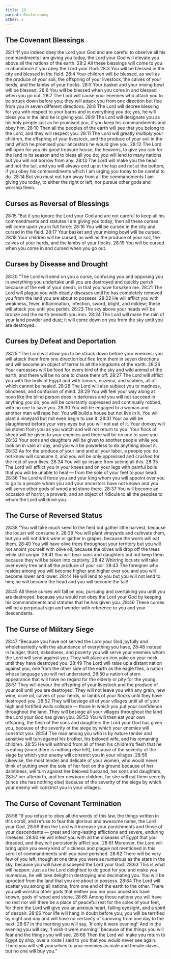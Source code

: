 ```yaml
---
title: 28
parent: Deuteronomy
other: x
---
```


## The Covenant Blessings

<a name="28:1">28:1</a> “If you indeed obey the Lord your God and are careful to observe all his commandments I am giving you today, the Lord your God will elevate you above all the nations of the earth. <a name="28:2">28:2</a> All these blessings will come to you in abundance if you obey the Lord your God: <a name="28:3">28:3</a> You will be blessed in the city and blessed in the field. <a name="28:4">28:4</a> Your children will be blessed, as well as the produce of your soil, the offspring of your livestock, the calves of your herds, and the lambs of your flocks. <a name="28:5">28:5</a> Your basket and your mixing bowl will be blessed. <a name="28:6">28:6</a> You will be blessed when you come in and blessed when you go out. <a name="28:7">28:7</a> The Lord will cause your enemies who attack you to be struck down before you; they will attack you from one direction but flee from you in seven different directions. <a name="28:8">28:8</a> The Lord will decree blessing for you with respect to your barns and in everything you do; yes, he will bless you in the land he is giving you. <a name="28:9">28:9</a> The Lord will designate you as his holy people just as he promised you, if you keep his commandments and obey him. <a name="28:10">28:10</a> Then all the peoples of the earth will see that you belong to the Lord, and they will respect you. <a name="28:11">28:11</a> The Lord will greatly multiply your children, the offspring of your livestock, and the produce of your soil in the land which he promised your ancestors he would give you. <a name="28:12">28:12</a> The Lord will open for you his good treasure house, the heavens, to give you rain for the land in its season and to bless all you do; you will lend to many nations but you will not borrow from any. <a name="28:13">28:13</a> The Lord will make you the head and not the tail, and you will always end up at the top and not at the bottom, if you obey his commandments which I am urging you today to be careful to do. <a name="28:14">28:14</a> But you must not turn away from all the commandments I am giving you today, to either the right or left, nor pursue other gods and worship them.

## Curses as Reversal of Blessings

<a name="28:15">28:15</a> “But if you ignore the Lord your God and are not careful to keep all his commandments and statutes I am giving you today, then all these curses will come upon you in full force: <a name="28:16">28:16</a> You will be cursed in the city and cursed in the field. <a name="28:17">28:17</a> Your basket and your mixing bowl will be cursed. <a name="28:18">28:18</a> Your children will be cursed, as well as the produce of your soil, the calves of your herds, and the lambs of your flocks. <a name="28:19">28:19</a> You will be cursed when you come in and cursed when you go out.

## Curses by Disease and Drought

<a name="28:20">28:20</a> “The Lord will send on you a curse, confusing you and opposing you in everything you undertake until you are destroyed and quickly perish because of the evil of your deeds, in that you have forsaken me. <a name="28:21">28:21</a> The Lord will plague you with deadly diseases until he has completely removed you from the land you are about to possess. <a name="28:22">28:22</a> He will afflict you with weakness, fever, inflammation, infection, sword, blight, and mildew; these will attack you until you perish. <a name="28:23">28:23</a> The sky above your heads will be bronze and the earth beneath you iron. <a name="28:24">28:24</a> The Lord will make the rain of your land powder and dust; it will come down on you from the sky until you are destroyed.

## Curses by Defeat and Deportation

<a name="28:25">28:25</a> “The Lord will allow you to be struck down before your enemies; you will attack them from one direction but flee from them in seven directions and will become an object of terror to all the kingdoms of the earth. <a name="28:26">28:26</a> Your carcasses will be food for every bird of the sky and wild animal of the earth, and there will be no one to chase them off. <a name="28:27">28:27</a> The Lord will afflict you with the boils of Egypt and with tumors, eczema, and scabies, all of which cannot be healed. <a name="28:28">28:28</a> The Lord will also subject you to madness, blindness, and confusion of mind. <a name="28:29">28:29</a> You will feel your way along at noon like the blind person does in darkness and you will not succeed in anything you do; you will be constantly oppressed and continually robbed, with no one to save you. <a name="28:30">28:30</a> You will be engaged to a woman and another man will rape her. You will build a house but not live in it. You will plant a vineyard but not even begin to use it. <a name="28:31">28:31</a> Your ox will be slaughtered before your very eyes but you will not eat of it. Your donkey will be stolen from you as you watch and will not return to you. Your flock of sheep will be given to your enemies and there will be no one to save you. <a name="28:32">28:32</a> Your sons and daughters will be given to another people while you look on in vain all day, and you will be powerless to do anything about it. <a name="28:33">28:33</a> As for the produce of your land and all your labor, a people you do not know will consume it, and you will be only oppressed and crushed for the rest of your lives. <a name="28:34">28:34</a> You will go insane from seeing all this. <a name="28:35">28:35</a> The Lord will afflict you in your knees and on your legs with painful boils that you will be unable to heal — from the sole of your feet to your head. <a name="28:36">28:36</a> The Lord will force you and your king whom you will appoint over you to go to a people whom you and your ancestors have not known and you will serve other gods of wood and stone there. <a name="28:37">28:37</a> You will become an occasion of horror, a proverb, and an object of ridicule to all the peoples to whom the Lord will drive you.

## The Curse of Reversed Status

<a name="28:38">28:38</a> “You will take much seed to the field but gather little harvest, because the locust will consume it. <a name="28:39">28:39</a> You will plant vineyards and cultivate them, but you will not drink wine or gather in grapes, because the worm will eat them. <a name="28:40">28:40</a> You will have olive trees throughout your territory but you will not anoint yourself with olive oil, because the olives will drop off the trees while still unripe. <a name="28:41">28:41</a> You will bear sons and daughters but not keep them because they will be taken into captivity. <a name="28:42">28:42</a> Whirring locusts will take over every tree and all the produce of your soil. <a name="28:43">28:43</a> The foreigner who resides among you will become higher and higher over you and you will become lower and lower. <a name="28:44">28:44</a> He will lend to you but you will not lend to him; he will become the head and you will become the tail!

<a name="28:45">28:45</a> All these curses will fall on you, pursuing and overtaking you until you are destroyed, because you would not obey the Lord your God by keeping his commandments and statutes that he has given you. <a name="28:46">28:46</a> These curses will be a perpetual sign and wonder with reference to you and your descendants.

## The Curse of Military Siege

<a name="28:47">28:47</a> “Because you have not served the Lord your God joyfully and wholeheartedly with the abundance of everything you have, <a name="28:48">28:48</a> instead in hunger, thirst, nakedness, and poverty you will serve your enemies whom the Lord will send against you. They will place an iron yoke on your neck until they have destroyed you. <a name="28:49">28:49</a> The Lord will raise up a distant nation against you, one from the other side of the earth as the eagle flies, a nation whose language you will not understand, <a name="28:50">28:50</a> a nation of stern appearance that will have no regard for the elderly or pity for the young. <a name="28:51">28:51</a> They will devour the offspring of your livestock and the produce of your soil until you are destroyed. They will not leave you with any grain, new wine, olive oil, calves of your herds, or lambs of your flocks until they have destroyed you. <a name="28:52">28:52</a> They will besiege all of your villages until all of your high and fortified walls collapse — those in which you put your confidence throughout the land. They will besiege all your villages throughout the land the Lord your God has given you. <a name="28:53">28:53</a> You will then eat your own offspring, the flesh of the sons and daughters the Lord your God has given you, because of the severity of the siege by which your enemies will constrict you. <a name="28:54">28:54</a> The man among you who is by nature tender and sensitive will turn against his brother, his beloved wife, and his remaining children. <a name="28:55">28:55</a> He will withhold from all of them his children’s flesh that he is eating (since there is nothing else left), because of the severity of the siege by which your enemy will constrict you in your villages. <a name="28:56">28:56</a> Likewise, the most tender and delicate of your women, who would never think of putting even the sole of her foot on the ground because of her daintiness, will turn against her beloved husband, her sons and daughters, <a name="28:57">28:57</a> her afterbirth, and her newborn children, for she will eat them secretly (since she has nothing else) because of the severity of the siege by which your enemy will constrict you in your villages.

## The Curse of Covenant Termination

<a name="28:58">28:58</a> “If you refuse to obey all the words of this law, the things written in this scroll, and refuse to fear this glorious and awesome name, the Lord your God, <a name="28:59">28:59</a> then the Lord will increase your punishments and those of your descendants — great and long-lasting afflictions and severe, enduring illnesses. <a name="28:60">28:60</a> He will infect you with all the diseases of Egypt that you dreaded, and they will persistently afflict you. <a name="28:61">28:61</a> Moreover, the Lord will bring upon you every kind of sickness and plague not mentioned in this scroll of commandments until you have perished. <a name="28:62">28:62</a> There will be very few of you left, though at one time you were as numerous as the stars in the sky, because you will have disobeyed the Lord your God. <a name="28:63">28:63</a> This is what will happen: Just as the Lord delighted to do good for you and make you numerous, he will take delight in destroying and decimating you. You will be uprooted from the land that you are about to possess. <a name="28:64">28:64</a> The Lord will scatter you among all nations, from one end of the earth to the other. There you will worship other gods that neither you nor your ancestors have known, gods of wood and stone. <a name="28:65">28:65</a> Among those nations you will have no rest nor will there be a place of peaceful rest for the soles of your feet, for there the Lord will give you an anxious heart, failing eyesight, and a spirit of despair. <a name="28:66">28:66</a> Your life will hang in doubt before you; you will be terrified by night and day and will have no certainty of surviving from one day to the next. <a name="28:67">28:67</a> In the morning you will say, ‘If only it were evening!’ And in the evening you will say, ‘I wish it were morning!’ because of the things you will fear and the things you will see. <a name="28:68">28:68</a> Then the Lord will make you return to Egypt by ship, over a route I said to you that you would never see again. There you will sell yourselves to your enemies as male and female slaves, but no one will buy you.”
